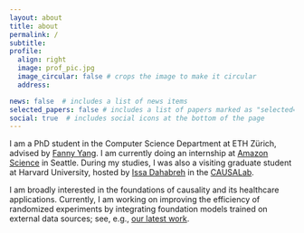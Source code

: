 ```yaml
---
layout: about
title: about
permalink: /
subtitle: 
profile:
  align: right
  image: prof_pic.jpg
  image_circular: false # crops the image to make it circular
  address: 

news: false  # includes a list of news items
selected_papers: false # includes a list of papers marked as "selected={true}"
social: true  # includes social icons at the bottom of the page
---
```



I am a PhD student in the Computer Science Department at ETH Zürich, advised by <a href="https://sml.inf.ethz.ch/group/fannyy/"> Fanny Yang</a>. I am currently doing an internship at <a href="https://www.amazon.science/"> Amazon Science</a> in Seattle. During my studies, I was also a visiting graduate student at Harvard University, hosted by <a href="https://www.hsph.harvard.edu/profile/issa-dahabreh/">Issa Dahabreh</a> in the <a href="https://causalab.sph.harvard.edu/"> CAUSALab</a>. 

I am broadly interested in the foundations of causality and its healthcare applications. Currently, I am working on improving the efficiency of randomized experiments by integrating foundation models trained on external data sources; see, e.g., <a href="https://arxiv.org/pdf/2502.04262">our latest work</a>. 